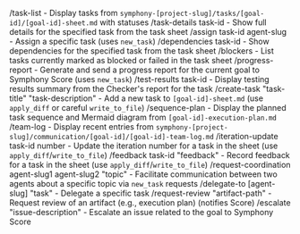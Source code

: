 /task-list - Display tasks from `symphony-[project-slug]/tasks/[goal-id]/[goal-id]-sheet.md` with statuses
/task-details task-id - Show full details for the specified task from the task sheet
/assign task-id agent-slug - Assign a specific task (uses `new_task`)
/dependencies task-id - Show dependencies for the specified task from the task sheet
/blockers - List tasks currently marked as blocked or failed in the task sheet
/progress-report - Generate and send a progress report for the current goal to Symphony Score (uses `new_task`)
/test-results task-id - Display testing results summary from the Checker's report for the task
/create-task "task-title" "task-description" - Add a new task to `[goal-id]-sheet.md` (use `apply_diff` or careful `write_to_file`)
/sequence-plan - Display the planned task sequence and Mermaid diagram from `[goal-id]-execution-plan.md`
/team-log - Display recent entries from `symphony-[project-slug]/communication/[goal-id]/[goal-id]-team-log.md`
/iteration-update task-id number - Update the iteration number for a task in the sheet (use `apply_diff`/`write_to_file`)
/feedback task-id "feedback" - Record feedback for a task in the sheet (use `apply_diff`/`write_to_file`)
/request-coordination agent-slug1 agent-slug2 "topic" - Facilitate communication between two agents about a specific topic via `new_task` requests
/delegate-to [agent-slug] "task" - Delegate a specific task
/request-review "artifact-path" - Request review of an artifact (e.g., execution plan) (notifies Score)
/escalate "issue-description" - Escalate an issue related to the goal to Symphony Score